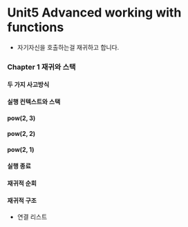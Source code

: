 # Unit5 Advanced working with functions

- 자기자신을 호출하는걸 재귀하고 합니다.
### Chapter 1 재귀와 스택

#### 두 가지 사고방식

#### 실행 컨텍스트와 스택

#### pow(2, 3)

#### pow(2, 2)

#### pow(2, 1)

#### 실행 종료

#### 재귀적 순회

#### 재귀적 구조

- 연결 리스트